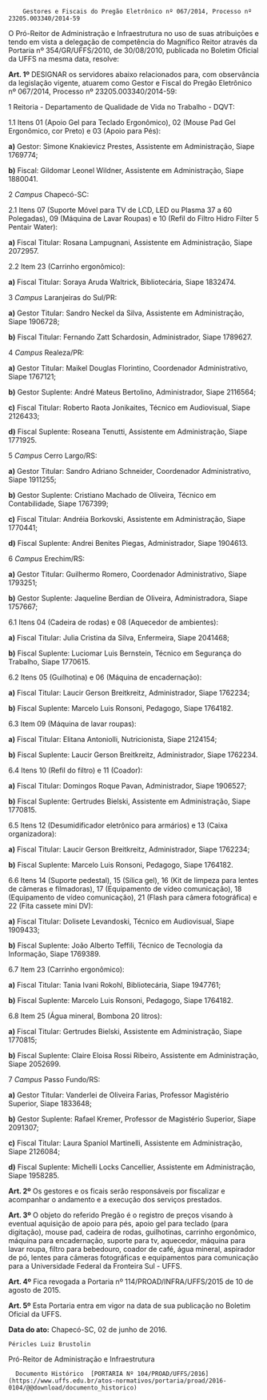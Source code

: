         Gestores e Fiscais do Pregão Eletrônico nº 067/2014, Processo nº 23205.003340/2014-59  

O Pró-Reitor de Administração e Infraestrutura no uso de suas atribuições e tendo em vista a delegação de competência do Magnífico Reitor através da Portaria nº 354/GR/UFFS/2010, de 30/08/2010, publicada no Boletim Oficial da UFFS na mesma data, resolve:

 **Art. 1º** DESIGNAR os servidores abaixo relacionados para, com observância da legislação vigente, atuarem como Gestor e Fiscal do Pregão Eletrônico nº 067/2014, Processo nº 23205.003340/2014-59:

 1 Reitoria - Departamento de Qualidade de Vida no Trabalho - DQVT:

 1.1 Itens 01 (Apoio Gel para Teclado Ergonômico), 02 (Mouse Pad Gel Ergonômico, cor Preto) e 03 (Apoio para Pés):

 **a)** Gestor: Simone Knakievicz Prestes, Assistente em Administração, Siape 1769774;

 **b)** Fiscal: Gildomar Leonel Wildner, Assistente em Administração, Siape 1880041.

 2 *Campus* Chapecó-SC:

 2.1 Itens 07 (Suporte Móvel para TV de LCD, LED ou Plasma 37 a 60 Polegadas), 09 (Máquina de Lavar Roupas) e 10 (Refil do Filtro Hidro Filter 5 Pentair Water):

 **a)** Fiscal Titular: Rosana Lampugnani, Assistente em Administração, Siape 2072957.

 2.2 Item 23 (Carrinho ergonômico):

 **a)** Fiscal Titular: Soraya Aruda Waltrick, Bibliotecária, Siape 1832474.

 3 *Campus* Laranjeiras do Sul/PR:

 **a)** Gestor Titular: Sandro Neckel da Silva, Assistente em Administração, Siape 1906728;

 **b)** Fiscal Titular: Fernando Zatt Schardosin, Administrador, Siape 1789627.

 4 *Campus* Realeza/PR:

 **a)** Gestor Titular: Maikel Douglas Florintino, Coordenador Administrativo, Siape 1767121;

 **b)** Gestor Suplente: André Mateus Bertolino, Administrador, Siape 2116564;

 **c)** Fiscal Titular: Roberto Raota Jonikaites, Técnico em Audiovisual, Siape 2126433;

 **d)** Fiscal Suplente: Roseana Tenutti, Assistente em Administração, Siape 1771925.

 5 *Campus* Cerro Largo/RS:

 **a)** Gestor Titular: Sandro Adriano Schneider, Coordenador Administrativo, Siape 1911255;

 **b)** Gestor Suplente: Cristiano Machado de Oliveira, Técnico em Contabilidade, Siape 1767399;

 **c)** Fiscal Titular: Andréia Borkovski, Assistente em Administração, Siape 1770441;

 **d)** Fiscal Suplente: Andrei Benites Piegas, Administrador, Siape 1904613.

 6 *Campus* Erechim/RS:

 **a)** Gestor Titular: Guilhermo Romero, Coordenador Administrativo, Siape 1793251;

 **b)** Gestor Suplente: Jaqueline Berdian de Oliveira, Administradora, Siape 1757667;

 6.1 Itens 04 (Cadeira de rodas) e 08 (Aquecedor de ambientes):

 **a)** Fiscal Titular: Julia Cristina da Silva, Enfermeira, Siape 2041468;

 **b)** Fiscal Suplente: Luciomar Luis Bernstein, Técnico em Segurança do Trabalho, Siape 1770615.

 6.2 Itens 05 (Guilhotina) e 06 (Máquina de encadernação):

 **a)** Fiscal Titular: Laucir Gerson Breitkreitz, Administrador, Siape 1762234;

 **b)** Fiscal Suplente: Marcelo Luis Ronsoni, Pedagogo, Siape 1764182.

 6.3 Item 09 (Máquina de lavar roupas):

 **a)** Fiscal Titular: Elitana Antoniolli, Nutricionista, Siape 2124154;

 **b)** Fiscal Suplente: Laucir Gerson Breitkreitz, Administrador, Siape 1762234.

 6.4 Itens 10 (Refil do filtro) e 11 (Coador):

 **a)** Fiscal Titular: Domingos Roque Pavan, Administrador, Siape 1906527;

 **b)** Fiscal Suplente: Gertrudes Bielski, Assistente em Administração, Siape 1770815.

 6.5 Itens 12 (Desumidificador eletrônico para armários) e 13 (Caixa organizadora):

 **a)** Fiscal Titular: Laucir Gerson Breitkreitz, Administrador, Siape 1762234;

 **b)** Fiscal Suplente: Marcelo Luis Ronsoni, Pedagogo, Siape 1764182.

 6.6 Itens 14 (Suporte pedestal), 15 (Sílica gel), 16 (Kit de limpeza para lentes de câmeras e filmadoras), 17 (Equipamento de vídeo comunicação), 18 (Equipamento de vídeo comunicação), 21 (Flash para câmera fotográfica) e 22 (Fita cassete mini DV):

 **a)** Fiscal Titular: Dolisete Levandoski, Técnico em Audiovisual, Siape 1909433;

 **b)** Fiscal Suplente: João Alberto Teffili, Técnico de Tecnologia da Informação, Siape 1769389.

 6.7 Item 23 (Carrinho ergonômico):

 **a)** Fiscal Titular: Tania Ivani Rokohl, Bibliotecária, Siape 1947761;

 **b)** Fiscal Suplente: Marcelo Luis Ronsoni, Pedagogo, Siape 1764182.

 6.8 Item 25 (Água mineral, Bombona 20 litros):

 **a)** Fiscal Titular: Gertrudes Bielski, Assistente em Administração, Siape 1770815;

 **b)** Fiscal Suplente: Claire Eloisa Rossi Ribeiro, Assistente em Administração, Siape 2052699.

 7 *Campus* Passo Fundo/RS:

 **a)** Gestor Titular: Vanderlei de Oliveira Farias, Professor Magistério Superior, Siape 1833648;

 **b)** Gestor Suplente: Rafael Kremer, Professor de Magistério Superior, Siape 2091307;

 **c)** Fiscal Titular: Laura Spaniol Martinelli, Assistente em Administração, Siape 2126084;

 **d)** Fiscal Suplente: Michelli Locks Cancellier, Assistente em Administração, Siape 1958285.

 **Art. 2º** Os gestores e os ficais serão responsáveis por fiscalizar e acompanhar o andamento e a execução dos serviços prestados.

 **Art. 3º** O objeto do referido Pregão é o registro de preços visando à eventual aquisição de apoio para pés, apoio gel para teclado (para digitação), mouse pad, cadeira de rodas, guilhotinas, carrinho ergonômico, máquina para encadernação, suporte para tv, aquecedor, máquina para lavar roupa, filtro para bebedouro, coador de café, água mineral, aspirador de pó, lentes para câmeras fotográficas e equipamentos para comunicação para a Universidade Federal da Fronteira Sul - UFFS.

 **Art. 4º** Fica revogada a Portaria nº 114/PROAD/INFRA/UFFS/2015 de 10 de agosto de 2015.

 **Art. 5º** Esta Portaria entra em vigor na data de sua publicação no Boletim Oficial da UFFS.

  

   **Data do ato:** Chapecó-SC, 02 de junho de 2016.   
 

    Péricles Luiz Brustolin   
 Pró-Reitor de Administração e Infraestrutura 

      Documento Histórico  [PORTARIA Nº 104/PROAD/UFFS/2016](https://www.uffs.edu.br/atos-normativos/portaria/proad/2016-0104/@@download/documento_historico)     
      